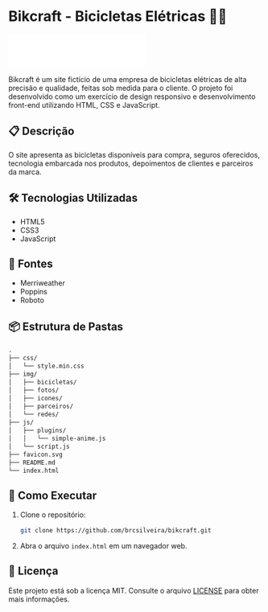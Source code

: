 # Bikcraft - Bicicletas Elétricas 🚴‍♂️

![Bikcraft](img/bikcraft.svg)

Bikcraft é um site fictício de uma empresa de bicicletas elétricas de alta precisão e qualidade, feitas sob medida para o cliente. O projeto foi desenvolvido como um exercício de design responsivo e desenvolvimento front-end utilizando HTML, CSS e JavaScript.

## 📋 Descrição

O site apresenta as bicicletas disponíveis para compra, seguros oferecidos, tecnologia embarcada nos produtos, depoimentos de clientes e parceiros da marca.

## 🛠 Tecnologias Utilizadas

- HTML5
- CSS3
- JavaScript

## 🎨 Fontes

- Merriweather
- Poppins
- Roboto

## 📦 Estrutura de Pastas

```
.
├── css/
│   └── style.min.css
├── img/
│   ├── bicicletas/
│   ├── fotos/
│   ├── icones/
│   ├── parceiros/
│   └── redes/
├── js/
│   ├── plugins/
│   │   └── simple-anime.js
│   └── script.js
├── favicon.svg
├── README.md
└── index.html
```

## 🚀 Como Executar

1. Clone o repositório:

   ```bash
   git clone https://github.com/brcsilveira/bikcraft.git
   ```

2. Abra o arquivo `index.html` em um navegador web.

## 📝 Licença

Este projeto está sob a licença MIT. Consulte o arquivo [LICENSE](LICENSE) para obter mais informações.
